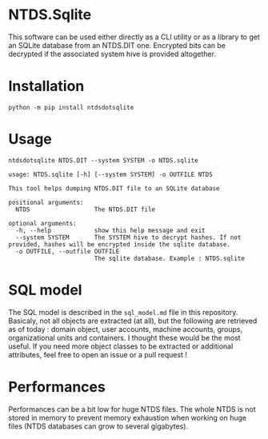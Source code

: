# NTDS.Sqlite

This software can be used either directly as a CLI utility or as a library to get an SQLite database from an NTDS.DIT one. Encrypted bits can be decrypted if the associated system hive is provided altogether.

# Installation

`python -m pip install ntdsdotsqlite`

# Usage

`ntdsdotsqlite NTDS.DIT --system SYSTEM -o NTDS.sqlite`

```
usage: NTDS.sqlite [-h] [--system SYSTEM] -o OUTFILE NTDS

This tool helps dumping NTDS.DIT file to an SQLite database

positional arguments:
  NTDS                  The NTDS.DIT file

optional arguments:
  -h, --help            show this help message and exit
  --system SYSTEM       The SYSTEM hive to decrypt hashes. If not provided, hashes will be encrypted inside the sqlite database.
  -o OUTFILE, --outfile OUTFILE
                        The sqlite database. Example : NTDS.sqlite
```

# SQL model

The SQL model is described in the `sql_model.md` file in this repository. Basicaly, not all objects are extracted (at all), but the following are retrieved as of today : domain object, user accounts, machine accounts, groups, organizational units and containers. I thought these would be the most useful. If you need more object classes to be extracted or additional attributes, feel free to open an issue or a pull request !

# Performances

Performances can be a bit low for huge NTDS files. The whole NTDS is not stored in memory to prevent memory exhaustion when working on huge files (NTDS databases can grow to several gigabytes).
